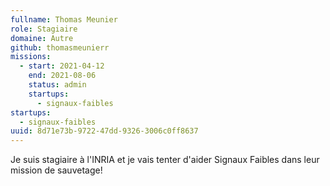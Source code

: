 ```yaml
---
fullname: Thomas Meunier
role: Stagiaire
domaine: Autre
github: thomasmeunierr
missions:
  - start: 2021-04-12
    end: 2021-08-06
    status: admin
    startups:
      - signaux-faibles
startups:
  - signaux-faibles
uuid: 8d71e73b-9722-47dd-9326-3006c0ff8637
---
```

Je suis stagiaire à l'INRIA et je vais tenter d'aider Signaux Faibles dans leur mission de sauvetage!